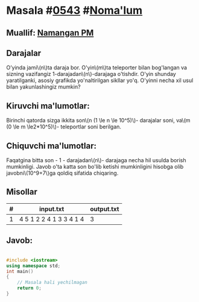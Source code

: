 
<h1>Masala #<a href="https://robocontest.uz/tasks/0543">0543</a> #<a href="https://robocontest.uz/tasks?category=1">Noma'lum</a></h1>
<h2> Muallif: <a href="https://robocontest.uz/profile/namanganpm">Namangan PM</a></h2>
<h2>Darajalar</h2>
<p>O’yinda jami\(n\)ta daraja bor. O'yin\(m\)ta teleporter bilan bog'langan va sizning vazifangiz 1-darajadan\(n\)-darajaga o'tishdir. O'yin shunday yaratilganki, asosiy grafikda yo'naltirilgan sikllar yo'q. O'yinni necha xil usul bilan yakunlashingiz mumkin?</p>
<h2>Kiruvchi ma'lumotlar:</h2>
<p>Birinchi qatorda sizga ikkita son\(n (1 \le n \le 10^5)\)- darajalar soni, va\(m (0 \le m \le2*10^5)\)- teleportlar soni berilgan.</p>
<h2>Chiquvchi ma'lumotlar:</h2>
<p>Faqatgina bitta son - 1 - darajadan\(n\)- darajaga necha hil usulda borish mumkinligi. Javob o'ta katta son bo'lib ketishi mumkinligini hisobga olib javobni\(10^9+7\)ga qoldiq sifatida chiqaring.</p>
<h2>Misollar</h2>
<table>
    <thead>
        <tr>
            <th>#</th>
            <th>input.txt</th>
            <th>output.txt</th>
        </tr>
    </thead>
    <tbody>
            <tr>
                <td>1</td>
                <td>4 5
1 2
2 4
1 3
3 4
1 4</td>
                <td>3</td>
            </tr>
    </tbody>
    </table>
    
<h2>Javob:</h2>

######
```cpp
#include <iostream>
using namespace std;
int main()
{
    // Masala hali yechilmagan
    return 0;
}
```
